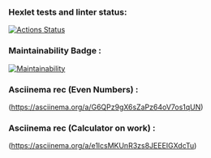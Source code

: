 ### Hexlet tests and linter status:
[![Actions Status](https://github.com/veganxjihad/frontend-project-44/workflows/hexlet-check/badge.svg)](https://github.com/veganxjihad/frontend-project-44/actions)

### Maintainability Badge :
[![Maintainability](https://api.codeclimate.com/v1/badges/8d25e53d2cad9916a010/maintainability)](https://codeclimate.com/github/veganxjihad/frontend-project-44/maintainability)

### Asciinema rec (Even Numbers) :
(https://asciinema.org/a/G6QPz9gX6sZaPz64oV7os1qUN)

### Asciinema rec (Calculator on work) :
(https://asciinema.org/a/e1lcsMKUnR3zs8JEEEIGXdcTu)
